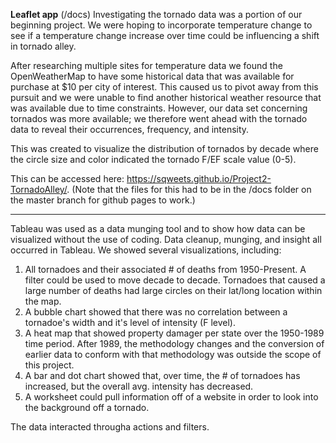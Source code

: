 <b>Leaflet app</b>  (/docs)
Investigating the tornado data was a portion of our beginning project. We were hoping to incorporate temperature change to see if a temperature change increase over time could be influencing a shift in tornado alley. 

After researching multiple sites for temperature data we found the OpenWeatherMap to have some historical data that was available for purchase at $10 per city of interest. This caused us to pivot away from this pursuit and we were unable to find another historical weather resource that was available due to time constraints. However, our data set concerning tornados was more available; we therefore went ahead with the tornado data to reveal their occurrences, frequency, and intensity.



This was created to visualize the distribution of tornados by decade where the circle size and color indicated the tornado
F/EF scale value (0-5).

This can be accessed here: https://sqweets.github.io/Project2-TornadoAlley/.
(Note that the files for this had to be in the /docs folder on the master branch for github pages to work.)

<hr>

Tableau was used as a data munging tool and to show how data can be visualized without the use of coding. Data cleanup, munging, and insight all occurred in Tableau. We showed several visualizations, including:
1) All tornadoes and their associated # of deaths from 1950-Present. A filter could be used to move decade to decade. Tornadoes that caused a large number of deaths had large circles on their lat/long location within the map.
2) A bubble chart showed that there was no correlation between a tornadoe's width and it's level of intensity (F level).
3) A heat map that showed property damager per state over the 1950-1989 time period. After 1989, the methodology changes and the conversion of earlier data to conform with that methodology was outside the scope of this project.
4) A bar and dot chart showed that, over time, the # of tornadoes has increased, but the overall avg. intensity has decreased.
5) A worksheet could pull information off of a website in order to look into the background off a tornado.

The data interacted througha actions and filters.
